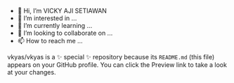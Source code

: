 - 👋 Hi, I’m VICKY AJI SETIAWAN
- 👀 I’m interested in ...
- 🌱 I’m currently learning ...
- 💞️ I’m looking to collaborate on ...
- 📫 How to reach me ...

vkyas/vkyas is a ✨ special ✨ repository because its `README.md` (this file) appears on your GitHub profile.
You can click the Preview link to take a look at your changes.
